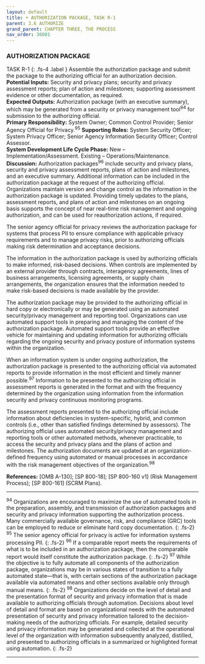 ```yaml
---
layout: default
title: • AUTHORIZATION PACKAGE, TASK R-1 
parent: 3.6 AUTHORIZE 
grand_parent: CHAPTER THREE, THE PROCESS
nav_order: 36001
---
```


### AUTHORIZATION PACKAGE 
TASK R-1
{: .fs-4 .label }
Assemble the authorization package and submit the package to the authorizing official for an authorization decision.  
**Potential Inputs:** Security and privacy plans; security and privacy assessment reports; plan of action and milestones; supporting assessment evidence or other documentation, as required.  
**Expected Outputs:** Authorization package (with an executive summary), which may be generated from a security or privacy management tool<sup>94</sup> for submission to the authorizing official.  
**Primary Responsibility:** System Owner; Common Control Provider; Senior Agency Official for Privacy.<sup>95</sup> 
**Supporting Roles:** System Security Officer; System Privacy Officer; Senior Agency Information Security Officer; Control Assessor.  
**System Development Life Cycle Phase:** New – Implementation/Assessment. Existing – Operations/Maintenance.  
**Discussion:** Authorization packages<sup>96</sup> include security and privacy plans, security and privacy assessment reports, plans of action and milestones, and an executive summary. Additional information can be included in the authorization package at the request of the authorizing official. Organizations maintain version and change control as the information in the authorization package is updated. Providing timely updates to the plans, assessment reports, and plans of action and milestones on an ongoing basis supports the concept of near real-time risk management and ongoing authorization, and can be used for reauthorization actions, if required.  

The senior agency official for privacy reviews the authorization package for systems that process PII to ensure compliance with applicable privacy requirements and to manage privacy risks, prior to authorizing officials making risk determination and acceptance decisions.  

The information in the authorization package is used by authorizing officials to make informed, risk-based decisions. When controls are implemented by an external provider through contracts, interagency agreements, lines of business arrangements, licensing agreements, or supply chain arrangements, the organization ensures that the information needed to make risk-based decisions is made available by the provider.  

The authorization package may be provided to the authorizing official in hard copy or electronically or may be generated using an automated security/privacy management and reporting tool. Organizations can use automated support tools in preparing and managing the content of the authorization package. Automated support tools provide an effective vehicle for maintaining and updating information for authorizing officials regarding the ongoing security and privacy posture of information systems within the organization.  

When an information system is under ongoing authorization, the authorization package is presented to the authorizing official via automated reports to provide information in the most efficient and timely manner possible.<sup>97</sup> Information to be presented to the authorizing official in assessment reports is generated in the format and with the frequency determined by the organization using information from the information security and privacy continuous monitoring programs.  

The assessment reports presented to the authorizing official include information about deficiencies in system-specific, hybrid, and common controls (i.e., other than satisfied findings determined by assessors). The authorizing official uses automated security/privacy management and reporting tools or other automated methods, whenever practicable, to access the security and privacy plans and the plans of action and milestones. The authorization documents are updated at an organization-defined frequency using automated or manual processes in accordance with the risk management objectives of the organization.<sup>98</sup>  

**References:** [OMB A-130]; [SP 800-18]; [SP 800-160 v1] (Risk Management Process); [SP 800-161] (SCRM Plans). 

***

<sup>94</sup> Organizations are encouraged to maximize the use of automated tools in the preparation, assembly, and transmission of authorization packages and security and privacy information supporting the authorization process. Many commercially available governance, risk, and compliance (GRC) tools can be employed to reduce or eliminate hard copy documentation.
{: .fs-2}
<sup>95</sup> The senior agency official for privacy is active for information systems processing PII.
{: .fs-2}
<sup>96</sup> If a comparable report meets the requirements of what is to be included in an authorization package, then the comparable report would itself constitute the authorization package.
{: .fs-2}
<sup>97</sup> While the objective is to fully automate all components of the authorization package, organizations may be in various states of transition to a fully automated state—that is, with certain sections of the authorization package available via automated means and other sections available only through manual means.
{: .fs-2}
<sup>98</sup> Organizations decide on the level of detail and the presentation format of security and privacy information that is made available to authorizing officials through automation. Decisions about level of detail and format are based on organizational needs with the automated presentation of security and privacy information tailored to the decision- making needs of the authorizing officials. For example, detailed security and privacy information may be generated and collected at the operational level of the organization with information subsequently analyzed, distilled, and presented to authorizing officials in a summarized or highlighted format using automation.
{: .fs-2}

***
